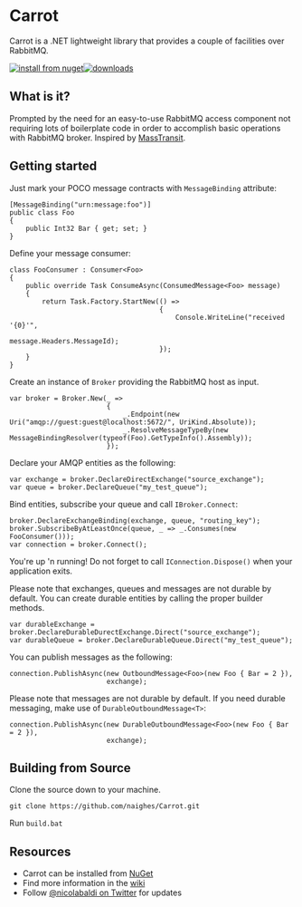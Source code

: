 # Carrot

Carrot is a .NET lightweight library that provides a couple of facilities over RabbitMQ.

[![install from nuget](https://img.shields.io/nuget/v/Carrot.svg?style=flat-square)](https://www.nuget.org/packages/Carrot)[![downloads](http://img.shields.io/nuget/dt/Carrot.svg?style=flat-square)](https://www.nuget.org/packages/Carrot)

## What is it? ##

Prompted by the need for an easy-to-use RabbitMQ access component not requiring lots of boilerplate code in order to accomplish basic operations with RabbitMQ broker.
Inspired by [MassTransit](https://github.com/MassTransit/MassTransit "MassTransit").

## Getting started ##

Just mark your POCO message contracts with `MessageBinding` attribute:

    [MessageBinding("urn:message:foo")]
    public class Foo
    {
        public Int32 Bar { get; set; }
    }

Define your message consumer:

    class FooConsumer : Consumer<Foo>
    {
        public override Task ConsumeAsync(ConsumedMessage<Foo> message)
        {
            return Task.Factory.StartNew(() =>
                                         {
                                             Console.WriteLine("received '{0}'",
                                                               message.Headers.MessageId);
                                         });
        }
    }

Create an instance of `Broker` providing the RabbitMQ host as input.

    var broker = Broker.New(_ =>
                            {
                                _.Endpoint(new Uri("amqp://guest:guest@localhost:5672/", UriKind.Absolute));
                                _.ResolveMessageTypeBy(new MessageBindingResolver(typeof(Foo).GetTypeInfo().Assembly));
                            });

Declare your AMQP entities as the following:

    var exchange = broker.DeclareDirectExchange("source_exchange");
    var queue = broker.DeclareQueue("my_test_queue");

Bind entities, subscribe your queue and call `IBroker.Connect`:

	broker.DeclareExchangeBinding(exchange, queue, "routing_key");
	broker.SubscribeByAtLeastOnce(queue, _ => _.Consumes(new FooConsumer()));
	var connection = broker.Connect();

You're up 'n running!
Do not forget to call `IConnection.Dispose()` when your application exits.

Please note that exchanges, queues and messages are not durable by default.
You can create durable entities by calling the proper builder methods.

    var durableExchange = broker.DeclareDurableDurectExchange.Direct("source_exchange");
    var durableQueue = broker.DeclareDurableQueue.Direct("my_test_queue");

You can publish messages as the following:

    connection.PublishAsync(new OutboundMessage<Foo>(new Foo { Bar = 2 }),
                            exchange);

Please note that messages are not durable by default.
If you need durable messaging, make use of `DurableOutboundMessage<T>`:

    connection.PublishAsync(new DurableOutboundMessage<Foo>(new Foo { Bar = 2 }),
                            exchange);

## Building from Source ##

Clone the source down to your machine.

    git clone https://github.com/naighes/Carrot.git

Run `build.bat`

## Resources ##

- Carrot can be installed from [NuGet](https://www.nuget.org/packages/Carrot "Carrot")
- Find more information in the [wiki](https://github.com/naighes/Carrot/wiki "Carrot wiki")
- Follow [@nicolabaldi on Twitter](https://twitter.com/nicolabaldi "@nicolabaldi") for updates
